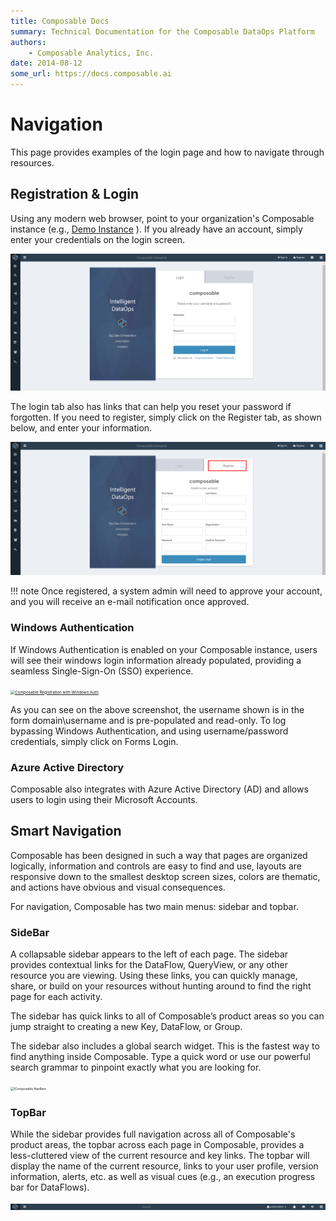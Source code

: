 ```yaml
---
title: Composable Docs
summary: Technical Documentation for the Composable DataOps Platform
authors:
    - Composable Analytics, Inc.
date: 2014-08-12
some_url: https://docs.composable.ai
---
```


# Navigation

This page provides examples of the login page and how to navigate through resources.

## Registration & Login

Using any modern web browser, point to your organization's Composable instance (e.g., [Demo Instance](https://cloud.composableanalytics.com) ). If you already have an account, simply enter your credentials on the login screen.

![!Composable Registration](img/02.02.Composable2.0_Login.png)

The login tab also has links that can help you reset your password if forgotten. If you need to register, simply click on the Register tab, as shown below, and enter your information.

![!Composable Registration](img/02.02.Composable2.0_Reg.png)

!!! note
    Once registered, a system admin will need to approve your account, and you will receive an e-mail notification once approved.

### Windows Authentication

If Windows Authentication is enabled on your Composable instance, users will see their windows login information already populated, providing a seamless Single-Sign-On (SSO) experience.

<div class="lightgallery"><a data-sub-html="Composable Registration with Windows Auth" href="../img/02.02.Composable2.0_WinAuthReg.png"><img alt="Composable Registration with Windows Auth" src="../img/02.02.Composable2.0_WinAuthReg.png" style="zoom: 45%;"></a></div>

As you can see on the above screenshot, the username shown is in the form domain\username and is pre-populated and read-only. To log bypassing Windows Authentication, and using username/password credentials, simply click on Forms Login.

### Azure Active Directory

Composable also integrates with Azure Active Directory (AD) and allows users to login using their Microsoft Accounts.

## Smart Navigation

Composable has been designed in such a way that pages are organized logically, information and controls are easy to find and use, layouts are responsive down to the smallest desktop screen sizes, colors are thematic, and actions have obvious and visual consequences.

For navigation, Composable has two main menus: sidebar and topbar.

### SideBar

A collapsable sidebar appears to the left of each page. The sidebar provides contextual links for the DataFlow, QueryView, or any other resource you are viewing. Using these links, you can quickly manage, share, or build on your resources without hunting around to find the right page for each activity.

The sidebar has quick links to all of Composable’s product areas so you can jump straight to creating a new Key, DataFlow, or Group.

The sidebar also includes a global search widget. This is the fastest way to find anything inside Composable. Type a quick word or use our powerful search grammar to pinpoint exactly what you are looking for.

<div class="lightgallery"><a data-sub-html="Composable NavBars" href="../img/02.02.Composable2.0_NavBar.png"><img alt="!Composable NavBars" src="../img/02.02.Composable2.0_NavBar.png" style="zoom: 35%;"></a></div>

### TopBar

While the sidebar provides full navigation across all of Composable's product areas, the topbar across each page in Composable, provides a less-cluttered view of the current resource and key links. The topbar will display the name of the current resource, links to your user profile, version information, alerts, etc. as well as visual cues (e.g., an execution progress bar for DataFlows).

![!Composable NavBars](img/02.02.Composable2.0_TopBar.png)

